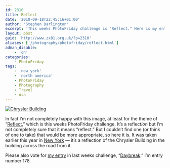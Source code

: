```yaml
---
id: 2310
title: Reflect
date: '2010-09-18T22:45:16+01:00'
author: 'Stephen Darlington'
excerpt: 'This weeks PhotoFriday challenge is "Reflect." Here is my entry.'
layout: post
guid: 'http://www.zx81.org.uk/?p=2310'
aliases: ['/photography/photofriday/reflect.html']
adman_disable:
    - 'on'
categories:
    - PhotoFriday
tags:
    - 'new york'
    - 'north america'
    - PhotoFriday
    - Photography
    - Travel
    - usa
---
```


[![Chrysler Building](https://i0.wp.com/farm5.staticflickr.com/4135/4872226370_59903b8d43.jpg?resize=500%2C333&ssl=1)](https://www.flickr.com/photos/stephendarlington/4872226370 "Chrysler Building by Stephen Darlington, on Flickr")

In fact I’m not completely happy with this image, at least for the theme of “[Reflect](http://www.photofriday.com/archives/challenge/001016.php),” which is this weeks PhotoFriday challenge. It’s a reflect*ion* but I’m not completely sure that it means “reflect.” But I couldn’t find one (or think of one to take) that would be more appropriate, so here it is. It was taken earlier this year in [New York](http://www.zx81.org.uk/travel/new-new-york.html) — it’s a reflection of the Chrysler Building in the building across the road from it.

Please also vote for [my entry](http://www.zx81.org.uk/photography/photofriday/daybreak.html) in last weeks challenge, “[Daybreak](http://www.photofriday.com/linkviewer.php?id=1014).” I’m entry number 178.